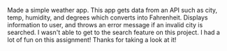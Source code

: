 Made a simple weather app. This app gets data from an API such as city, temp, humidity, and degrees which converts into Fahrenheit. Displays information to user, and throws an error message if an invalid city is searched. I wasn't able to get to the search feature on this project. I had a lot of fun on this assignment! Thanks for taking a look at it!
